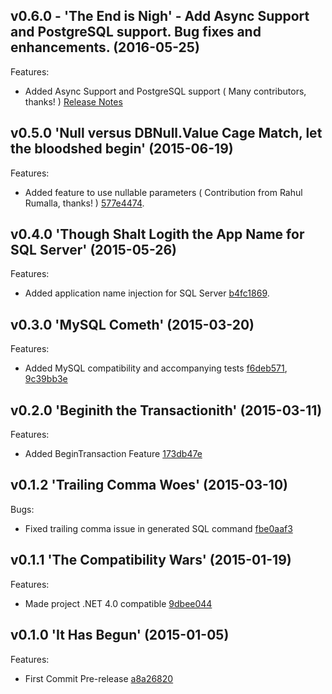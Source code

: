 <a name="0.6.0"></a>
## v0.6.0 - 'The End is Nigh' - Add Async Support and PostgreSQL support. Bug fixes and enhancements. (2016-05-25)

Features:
- Added Async Support and PostgreSQL support ( Many contributors, thanks! )
[Release Notes](https://github.com/AmbitEnergyLabs/Sequelocity.NET/releases/tag/v0.6.0)

<a name="0.5.0"></a>
## v0.5.0 'Null versus DBNull.Value Cage Match, let the bloodshed begin' (2015-06-19)

Features:
- Added feature to use nullable parameters ( Contribution from Rahul Rumalla, thanks! ) [577e4474](https://github.com/AmbitEnergyLabs/Sequelocity.NET/commit/577e44744e38c9db2d9ec92e540e8bc2d4450ea8).

<a name="0.4.0"></a>
## v0.4.0 'Though Shalt Logith the App Name for SQL Server' (2015-05-26)

Features:
- Added application name injection for SQL Server [b4fc1869](https://github.com/AmbitEnergyLabs/Sequelocity.NET/commit/b4fc1869ef3c22fa2dc6fde0711de503333d5ba2).

<a name="0.3.0"></a>
## v0.3.0 'MySQL Cometh' (2015-03-20)

Features:
- Added MySQL compatibility and accompanying tests [f6deb571](https://github.com/AmbitEnergyLabs/Sequelocity.NET/commit/f6deb57160d5b2dbeaf40d5a5e969220fea8615a), [9c39bb3e](https://github.com/AmbitEnergyLabs/Sequelocity.NET/commit/9c39bb3e20246ab9c0586b0e078288ccabcaed75)

<a name="0.2.0"></a>
## v0.2.0 'Beginith the Transactionith' (2015-03-11)

Features:
- Added BeginTransaction Feature [173db47e](https://github.com/AmbitEnergyLabs/Sequelocity.NET/commit/173db47e1619767d64c5d5ed98c13ae7ec31fe57)

<a name="0.1.2"></a>
## v0.1.2 'Trailing Comma Woes' (2015-03-10)

Bugs:
- Fixed trailing comma issue in generated SQL command [fbe0aaf3](https://github.com/AmbitEnergyLabs/Sequelocity.NET/commit/fbe0aaf3d9bd7ce8a22d47aebd99e21d94574cd6)

<a name="0.1.1"></a>
## v0.1.1 'The Compatibility Wars' (2015-01-19)

Features:
- Made project .NET 4.0 compatible [9dbee044](https://github.com/AmbitEnergyLabs/Sequelocity.NET/commit/9dbee0446038268f88918df2241d439e8ce46a38)

<a name="0.1.0"></a>
## v0.1.0 'It Has Begun' (2015-01-05)

Features:
- First Commit Pre-release [a8a26820](https://github.com/AmbitEnergyLabs/Sequelocity.NET/commit/a8a26820807b38ec3ab5e45efb8c0eed27b02d4b)

